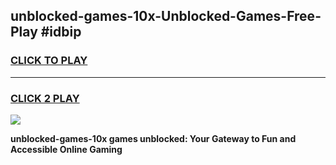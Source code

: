 
## unblocked-games-10x-Unblocked-Games-Free-Play #idbip
<h3>
<a href="https://us.freeplayer.one?title=unblocked-games-10x&ref=9M">CLICK TO PLAY</a></h3>
<hr>

<h3>
<a href="https://us.freeplayer.one?title=unblocked-games-10x&ref=9M">CLICK 2 PLAY</a>
  
</h3>

<a href="https://us.freeplayer.one?title=unblocked-games-10x&ref=9M"><img src="https://clearcache.store/games.png"></a>


**unblocked-games-10x games unblocked: Your Gateway to Fun and Accessible Online Gaming**
